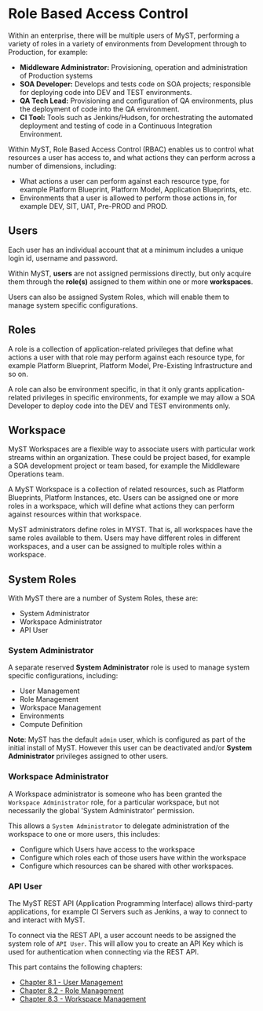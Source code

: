 # Role Based Access Control
Within an enterprise, there will be multiple users of MyST, performing a variety of roles in a variety of environments from Development through to Production, for example:
* **Middleware Administrator:** Provisioning, operation and administration of Production systems
* **SOA Developer:** Develops and tests code on SOA projects;  responsible for deploying code into DEV and TEST environments.
* **QA Tech Lead:** Provisioning and configuration of QA environments, plus the deployment of code into the QA environment.
* **CI Tool:** Tools such as Jenkins/Hudson, for orchestrating the automated deployment and testing of code in a Continuous Integration Environment.

Within MyST, Role Based Access Control (RBAC) enables us to control what resources a user has access to, and what actions they can perform across a number of dimensions, including:

* What actions a user can perform against each resource type, for example Platform Blueprint, Platform Model, Application Blueprints, etc.
* Environments that a user is allowed to perform those actions in, for example DEV, SIT, UAT, Pre-PROD and PROD.

## Users  
Each user has an individual account that at a minimum includes a unique login id, username and password. 

Within MyST, **users** are not assigned permissions directly, but only acquire them through the **role(s)** assigned to them within one or more **workspaces**. 

Users can also be assigned System Roles, which will enable them to manage system specific configurations.

## Roles
A role is a collection of application-related privileges that define what actions a user with that role may perform against each resource type, for example Platform Blueprint, Platform Model, Pre-Existing Infrastructure and so on.

A role can also be environment specific, in that it only grants application-related privileges in specific environments, for example we may allow a SOA Developer to deploy code into the DEV and TEST environments only.

## Workspace
MyST Workspaces are a flexible way to associate users with particular work streams within an organization. These could be project based, for example a SOA development project or team based, for example the Middleware Operations team. 

A MyST Workspace is a collection of related resources, such as Platform Blueprints, Platform Instances, etc. Users can be assigned one or more roles in a workspace, which will define what actions they can perform against resources within that workspace.
    
MyST administrators define roles in MYST. That is, all workspaces have the same roles available to them. Users may have different roles in different workspaces, and a user can be assigned to multiple roles within a workspace.

## System Roles
With MyST there are a number of System Roles, these are:
* System Administrator
* Workspace Administrator
* API User

### System Administrator
A separate reserved **System Administrator** role is used to manage system specific configurations, including:
* User Management
* Role Management
* Workspace Management
* Environments
* Compute Definition

**Note**: MyST has the default `admin` user, which is configured as part of the initial install of MyST. However this user can be deactivated and/or **System Administrator** privileges assigned to other users.

### Workspace Administrator
A Workspace administrator is someone who has been granted the `Workspace Administrator` role, for a particular workspace, but not necessarily the global 'System Administrator' permission.

This allows a `System Administrator` to delegate administration of the workspace to one or more users, this includes:
* Configure which Users have access to the workspace
* Configure which roles each of those users have within the workspace
* Configure which resources can be shared with other workspaces.

### API User
The MyST REST API (Application Programming Interface) allows third-party applications, for example CI Servers such as Jenkins, a way to connect to and interact with MyST. 

To connect via the REST API, a user account needs to be assigned the system role of `API User`. This will allow you to create an API Key which is used for authentication when connecting via the REST API.

This part contains the following chapters:

* [Chapter 8.1 - User Management](8.1.userManagement/8.1.0.userManagement.md)
* [Chapter 8.2 - Role Management](8.2.roleManagement/8.2.0.roleManagement.md)
* [Chapter 8.3 - Workspace Management](8.3.workspaceManagement/8.3.0.workspaceManagement.md)

